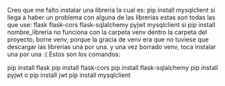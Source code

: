 Creo que me falto instalar una libreria la cual es:
pip install mysqlclient
si llega a haber un problema con alguna de las librerias estas son todas las que use:
flask
flask-cors
flask-sqlalchemy
pyjwt
mysqlclient
si pip install nombre_libreria no funciona con la carpeta venv dentro la carpeta del proyecto, borre venv, porque la gracia de venv era que no tuviese que descargar las librerias una por una.
y una vez borrado venv, toca instalar una por una :(
Estos son los comandos:

pip install flask
pip install flask-cors
pip install flask-sqlalchemy
pip install pyjwt o pip install jwt
pip install mysqlclient
